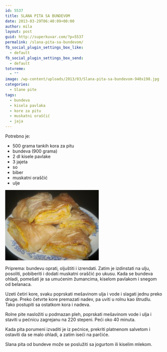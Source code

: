 ```yaml
---
id: 5537
title: SLANA PITA SA BUNDEVOM
date: 2013-03-29T06:40:09+00:00
author: mila
layout: post
guid: http://superkuvar.com/?p=5537
permalink: /slana-pita-sa-bundevom/
fb_social_plugin_settings_box_like:
  - default
fb_social_plugin_settings_box_send:
  - default
totvreme:
  - ""
image: /wp-content/uploads/2013/03/Slana-pita-sa-bundevom-940x198.jpg
categories:
  - Slane pite
tags:
  - bundeva
  - kisela pavlaka
  - kore za pitu
  - muskatni oraščić
  - jaja
---
```

Potrebno je:

  * 500 grama tankih kora za pitu
  * bundeva (900 grama)
  * 2 dl kisele pavlake
  * 3 jajeta
  * so
  * biber
  * muskatni oraščić
  * ulje

<img class="alignnone size-medium wp-image-5538" src="/wp-content/uploads/2013/03/Slana-pita-sa-bundevom-300x225.jpg" alt="Slana pita sa bundevom" width="300" height="225" /> 

Priprema: bundevu oprati, oljuštiti i izrendati. Zatim je izdinstati na ulju, posoliti, pobiberiti i dodati muskatni oraščić po ukusu. Kada se bundeva ohladi, pomešati je sa umućenim žumancima, kiselom pavlakom i snegom od belanaca.

Uzeti četiri kore, svaku poprskati mešavinom ulja i vode i slagati jednu preko druge. Preko četvrte kore premazati nadev, pa uviti u rolnu kao štrudlu. Tako postupiti sa ostatkom kora i nadeva.

Rolne pite nasložiti u podmazan pleh, poprskati mešavinom vode i ulja i staviti u pećnicu zagrejanu na 220 stepeni. Peći oko 40 minuta.

Kada pita porumeni izvaditi je iz pećnice, prekriti platnenom salvetom i ostaviti da se malo ohladi, a zatim iseći na parčiće.

Slana pita od bundeve može se poslužiti sa jogurtom ili kiselim mlekom.